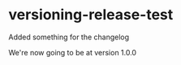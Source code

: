 # versioning-release-test


Added something for the changelog

We're now going to be at version 1.0.0

